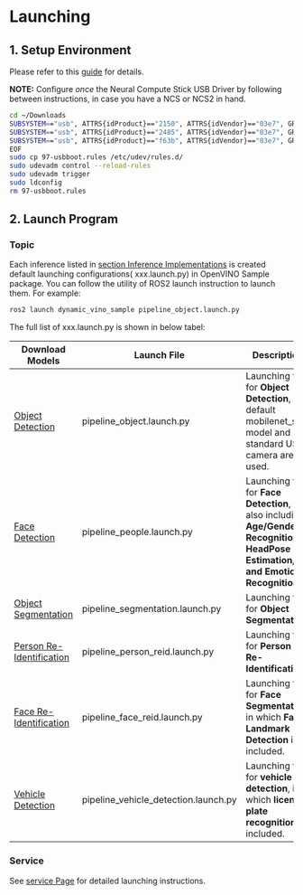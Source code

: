 # Launching
## 1. Setup Environment
Please refer to this [guide](https://github.com/RachelRen05/Openvino_readme/blob/master/doc/launching/set_environment.md) for details.

**NOTE:** Configure *once* the Neural Compute Stick USB Driver by following between instructions, in case you have a NCS or NCS2 in hand. 
   ```bash
   cd ~/Downloads
   SUBSYSTEM=="usb", ATTRS{idProduct}=="2150", ATTRS{idVendor}=="03e7", GROUP="users", MODE="0666",   ENV{ID_MM_DEVICE_IGNORE}="1"
   SUBSYSTEM=="usb", ATTRS{idProduct}=="2485", ATTRS{idVendor}=="03e7", GROUP="users", MODE="0666", ENV{ID_MM_DEVICE_IGNORE}="1"
   SUBSYSTEM=="usb", ATTRS{idProduct}=="f63b", ATTRS{idVendor}=="03e7", GROUP="users", MODE="0666", ENV{ID_MM_DEVICE_IGNORE}="1"
   EOF
   sudo cp 97-usbboot.rules /etc/udev/rules.d/
   sudo udevadm control --reload-rules
   sudo udevadm trigger
   sudo ldconfig
   rm 97-usbboot.rules
   ```
## 2. Launch Program
### Topic
Each inference listed in [section Inference Implementations](https://github.com/RachelRen05/Openvino_readme/blob/master/doc/tables_of_contents/supported_features/Supported_features.md#inference-implementations) is created default launching configurations( xxx.launch.py) in OpenVINO Sample package. You can follow the utility of ROS2 launch instruction to launch them. For example:
   ```bash
   ros2 launch dynamic_vino_sample pipeline_object.launch.py
   ```

The full list of xxx.launch.py is shown in below tabel:

|Download Models|Launch File|Description|
|---|---|---|
|[Object Detection](https://github.com/RachelRen05/Openvino_readme/blob/master/doc/inferences/Object_Detection.md)|pipeline_object.launch.py|Launching file for **Object Detection**, by default mobilenet_ssd model and standard USB camera are used.|
|[Face Detection](https://github.com/RachelRen05/Openvino_readme/blob/master/doc/inferences/Face_Detection.md)|pipeline_people.launch.py|Launching file for **Face Detection**, also including **Age/Gender Recognition, HeadPose Estimation, and Emotion Recognition**.|
|[Object Segmentation](https://github.com/RachelRen05/Openvino_readme/blob/master/doc/inferences/Object_Segmentation.md)|pipeline_segmentation.launch.py|Launching file for **Object Segmentation**.| 
|[Person Re-Identification](https://github.com/RachelRen05/Openvino_readme/blob/master/doc/inferences/People_Reidentification.md)|pipeline_person_reid.launch.py|Launching file for **Person Re-Identification**.| 
|[Face Re-Identification](https://github.com/RachelRen05/Openvino_readme/blob/master/doc/inferences/Face_Reidentification.md)|pipeline_face_reid.launch.py|Launching file for **Face Segmentation**, in which **Face Landmark Detection** is included.| 
|[Vehicle Detection](https://github.com/RachelRen05/Openvino_readme/blob/master/doc/inferences/Vehicle_Detection.md)|pipeline_vehicle_detection.launch.py|Launching file for **vehicle detection**, in which **license plate recognition** is included.|

### Service
See [service Page](https://github.com/RachelRen05/Openvino_readme/blob/master/doc/launching/service.md) for detailed launching instructions.
